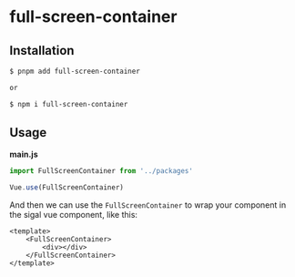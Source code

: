 # full-screen-container

## Installation

```sh
$ pnpm add full-screen-container

or

$ npm i full-screen-container
```

## Usage

**main.js**
```js
import FullScreenContainer from '../packages'

Vue.use(FullScreenContainer)
```

And then we can use the `FullScreenContainer` to wrap your component  in the sigal vue component, like this:

```vue
<template>
    <FullScreenContainer>
        <div></div>
    </FullScreenContainer>
</template>
```